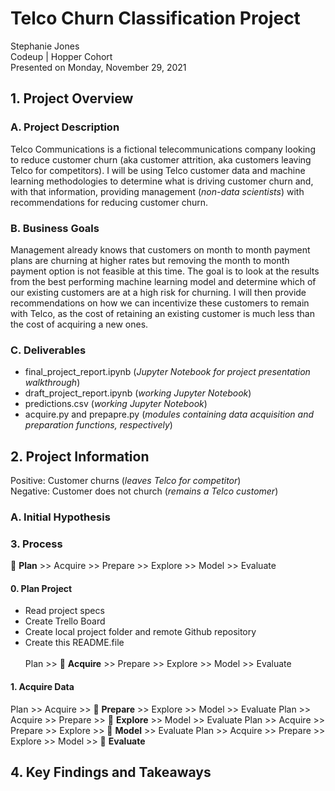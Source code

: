 # Telco Churn Classification Project
Stephanie Jones<br>
Codeup | Hopper Cohort<br>
Presented on Monday, November 29, 2021

## 1. Project Overview
### A. Project Description
Telco Communications is a fictional telecommunications company looking to reduce customer churn (aka customer attrition, aka customers leaving Telco for competitors). I will be using Telco customer data and machine learning methodologies to determine what is driving customer churn and, with that information, providing management (<i>non-data scientists</i>) with recommendations for reducing customer churn.
### B. Business Goals
Management already knows that customers on month to month payment plans are churning at higher rates but removing the month to month payment option is not feasible at this time. The goal is to look at the results from the best performing machine learning model and determine which of our existing customers are at a high risk for churning. I will then provide recommendations on how we can incentivize these customers to remain with Telco, as the cost of retaining an existing customer is much less than the cost of acquiring a new ones.
### C. Deliverables
- final_project_report.ipynb (<i>Jupyter Notebook for project presentation walkthrough</i>)
- draft_project_report.ipynb (<i>working Jupyter Notebook</i>)
- predictions.csv (<i>working Jupyter Notebook</i>)
- acquire.py and prepapre.py (<i>modules containing data acquisition and preparation functions, respectively</i>)

## 2. Project Information
Positive: Customer churns (<i>leaves Telco for competitor</i>)<br>
Negative: Customer does not church (<i>remains a Telco customer</i>)
### A. Initial Hypothesis

### 3. Process
:large_blue_circle: <b>Plan</b> >> Acquire >> Prepare >> Explore >> Model >> Evaluate
#### 0. Plan Project
- Read project specs
- Create Trello Board
- Create local project folder and remote Github repository
- Create this README.file<br><br>
Plan >> :large_blue_circle: <b>Acquire</b> >> Prepare >> Explore >> Model >> Evaluate
#### 1. Acquire Data
Plan >> Acquire >> :large_blue_circle: <b>Prepare</b> >> Explore >> Model >> Evaluate 
Plan >> Acquire >> Prepare >> :large_blue_circle: <b>Explore</b> >> Model >> Evaluate 
Plan >> Acquire >> Prepare >> Explore >> :large_blue_circle: <b>Model</b> >> Evaluate 
Plan >> Acquire >> Prepare >> Explore >> Model >> :large_blue_circle: <b>Evaluate</b> 

## 4. Key Findings and Takeaways
